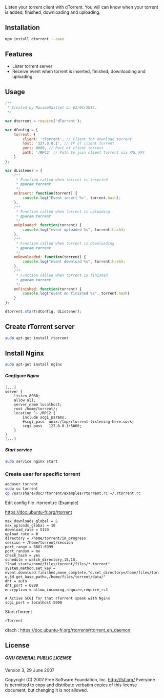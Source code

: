 Listen your torrent client with dTorrent. You will can know when your torrent is added, finished, downloading and uploading.

## Installation

```bash
npm install dtorrent --save
```

## Features

* Lister torrent server
* Receive event when torrent is inserted, finished, downloading and uploading

## Usage

```js
/**
 * Created by MaximeMaillet on 01/06/2017.
 */

var dtorrent = require('dTorrent');

var dConfig = {
	torrent: {
		client: 'rTorrent', // Client for download torrent
		host: '127.0.0.1', // IP of client torrent
		port: 8080, // Port of client torrent
		path: '/RPC2' // Path to join client torrent via XML RPC
	}
};

var dListener = {
	/**
	 * Function called when torrent is inserted
	 * @param torrent
	 */
	onInsert: function(torrent) {
		console.log("Event insert %s", torrent.hash);
	},
	/**
	 * Function called when torrent is uploading
	 * @param torrent
	 */
	onUploaded: function(torrent) {
		console.log("event uploaded %s", torrent.hash);
	},
	/**
	 * Function called when torrent is downloading
	 * @param torrent
	 */
	onDownloaded: function(torrent) {
		console.log("event download %s", torrent.hash);
	},
	/**
	 * Function called when torrent is finished
	 * @param torrent
	 */
	onFinished: function(torrent) {
		console.log("event on finished %s", torrent.hash)
	}
};

dtorrent.start(dConfig, dListener);
```

## Create rTorrent server

```bash
sudo apt-get install rtorrent
```

## Install Nginx

```bash
sudo apt-get install nginx
```

##### Configure Nginx

```
[...]
server {
    listen 8080;
    allow all;
    server_name localhost;
    root /home/torrent/;
    location ^~ /RPC2 {
        include scgi_params;
        #scgi_pass  unix:/tmp/rtorrent-listening-here.sock;
        scgi_pass   127.0.0.1:5000;
    }
}
[...]
```

##### Start service

```bash
sudo service nginx start
```

### Create user for specific torrent

```bash
adduser torrent
sudo su torrent
cp /usr/share/doc/rtorrent/examples/rtorrent.rc ~/.rtorrent.rc
```

Edit config file .rtorrent.rc (Example)

https://doc.ubuntu-fr.org/rtorrent

```
max_downloads_global = 5
max_uploads_global = 10
download_rate = 5120
upload_rate = 0
directory = /home/torrent/in_progress
session = /home/torrent/session
port_range = 6881-6999
port_random = no
check_hash = yes
schedule = watch_directory,15,15, "load_start=/home/files/torrent/files/*.torrent"
system.method.set_key = event.download.finished,move_complete,"d.set_directory=/home/files/torrent/data/;execute=mv,-u,$d.get_base_path=,/home/files/torrent/data/"
dht = auto
dht_port = 6880
encryption = allow_incoming,require,require_rc4

# Active SCGI for that rTorrent speak with Nginx
scgi_port = localhost:5000
```

Start rTorrent

```bash
rTorrent
```

dtach : https://doc.ubuntu-fr.org/rtorrent#rtorrent_en_daemon

## License

##### GNU GENERAL PUBLIC LICENSE
Version 3, 29 June 2007

Copyright (C) 2007 Free Software Foundation, Inc. <http://fsf.org/>
Everyone is permitted to copy and distribute verbatim copies
of this license document, but changing it is not allowed.
